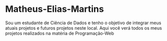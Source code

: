 # Matheus-Elias-Martins
Sou um estudante de Ciência de Dados e tenho o objetivo de integrar meus atuais projetos e futuros projetos neste local. Aqui você verá todos os meus projetos realizados na matéria de Programação-Web
